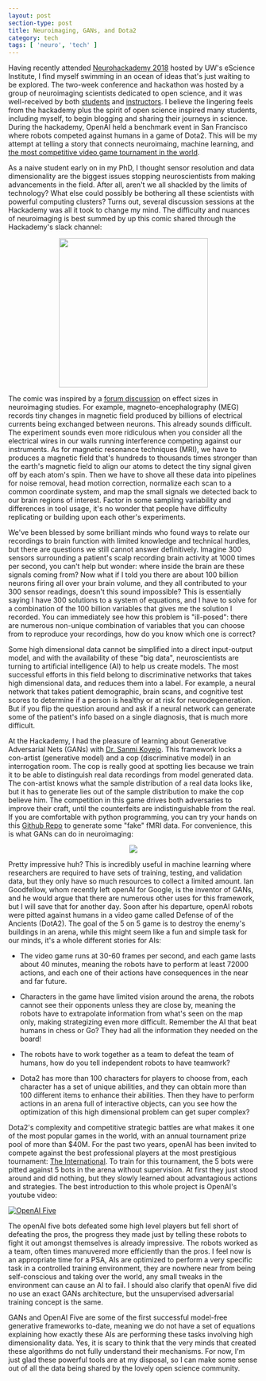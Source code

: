 ```yaml
---
layout: post
section-type: post
title: Neuroimaging, GANs, and Dota2
category: tech
tags: [ 'neuro', 'tech' ]
---
```


Having recently attended [Neurohackademy 2018](https://neurohackademy.org/) hosted by UW's eScience Institute, I find myself swimming in an ocean of ideas that's just waiting to be explored. The two-week conference and hackathon was hosted by a group of neuroimaging scientists dedicated to open science, and it was well-received by both [students](https://kristianeschenburg.github.io/2018/08/neurohackademy-open-science) and [instructors](http://www.talyarkoni.org/blog/2018/08/16/neurohackademy-2018-a-wrap-up/). I believe the lingering feels from the hackademy plus the spirit of open science inspired many students, including myself, to begin blogging and sharing their journeys in science. During the hackademy, OpenAI held a benchmark event in San Francisco where robots competed against humans in a game of Dota2. This will be my attempt at telling a story that connects neuroimaing, machine learning, and [the most competitive video game tournament in the world](http://www.dota2.com/international/overview/). 

As a naive student early on in my PhD, I thought sensor resolution and data dimensionality are the biggest issues stopping neuroscientists from making advancements in the field. After all, aren't we all shackled by the limits of technology? What else could possibly be bothering all these scientists with powerful computing clusters? Turns out, several discussion sessions at the Hackademy was all it took to change my mind. The difficulty and nuances of neuroimaging is best summed by up this comic shared through the Hackademy's slack channel: 

<p align = "center">
<img src = "https://c1.staticflickr.com/9/8600/28593864011_0e1cbf3c71_b.jpg" width = "300">
</p>

The comic was inspired by a [forum discussion](https://andrewgelman.com/2015/04/21/feather-bathroom-scale-kangaroo/) on effect sizes in neuroimaging studies. For example, magneto-encephalography (MEG) records tiny changes in magnetic field produced by billions of electrical currents being exchanged between neurons. This already sounds difficult. The experiment sounds even more ridiculous when you consider all the electrical wires in our walls running interference competing against our instruments. As for magnetic resonance techniques (MRI), we have to produces a magnetic field that's hundreds to thousands times stronger than the earth's magnetic field to align our atoms to detect the tiny signal given off by each atom's spin. Then we have to shove all these data into pipelines for noise removal, head motion correction,  normalize each scan to a common coordinate system, and map the small signals we detected back to our brain regions of interest. Factor in some sampling variability and differences in tool usage, it's no wonder that people have difficulty replicating or building upon each other's experiments. 

We've been blessed by some brilliant minds who found ways to relate our recordings to brain function with limited knowledge and technical hurdles, but there are questions we still cannot answer definitively. Imagine 300 sensors surrounding a patient's scalp recording brain activity at 1000 times per second, you can't help but wonder: where inside the brain are these signals coming from? Now what if I told you there are about 100 billion neurons firing all over your brain volume, and they all contributed to your 300 sensor readings, doesn't this sound impossible? This is essentially saying I have 300 solutions to a system of equations, and I have to solve for a combination of the 100 billion variables that gives me the solution I recorded. You can immediately see how this problem is "ill-posed": there are numerous non-unique combination of variables that you can choose from to reproduce your recordings, how do you know which one is correct? 

Some high dimensional data cannot be simplified into a direct input-output model, and with the availability of these "big data", neuroscientists are turning to artificial intelligence (AI) to help us create models. The most successful efforts in this field belong to discriminative networks that takes high dimensional data, and reduces them into a label. For example, a neural network that takes patient demographic, brain scans, and cognitive test scores to determine if a person is healthy or at risk for neurodegeneration. But if you flip the question around and ask if a neural network can generate some of the patient's info based on a single diagnosis, that is much more difficult.

At the Hackademy, I had the pleasure of learning about Generative Adversarial Nets (GANs) with [Dr. Sanmi Koyejo](http://sanmi.cs.illinois.edu/). This framework locks a con-artist (generative model) and a cop (discriminative model) in an interrogation room. The cop is really good at spotting lies because we train it to be able to distinguish real data recordings from model generated data. The con-artist knows what the sample distribution of a real data looks like, but it has to generate lies out of the sample distribution to make the cop believe him. The competition in this game drives both adversaries to improve their craft, until the counterfeits are indistinguishable from the real. If you are comfortable with python programming, you can try your hands on this [Github Repo](https://github.com/BlissChapman/ICW-fMRI-GAN) to generate some "fake" fMRI data. For convenience, this is what GANs can do in neuroimaging: 

<p align = "center">
<img src ="https://raw.githubusercontent.com/BlissChapman/ICW-fMRI-GAN/master/examples/training.gif">
</p>

Pretty impressive huh? This is incredibly useful in machine learning where researchers are required to have sets of training, testing, and validation data, but they only have so much resources to collect a limited amount. Ian Goodfellow, whom recently left openAI for Google, is the inventor of GANs, and he would argue that there are numerous other uses for this framework, but I will save that for another day. Soon after his departure, openAI robots were pitted against humans in a video game called Defense of of the Ancients (DotA2). The goal of the 5 on 5 game is to destroy the enemy's buildings in an arena, while this might seem like a fun and simple task for our minds, it's a whole different stories for AIs:

- The video game runs at 30-60 frames per second, and each game lasts about 40 minutes, meaning the robots have to perform at least 72000 actions, and each one of their actions have consequences in the near and far future. 

- Characters in the game have limited vision around the arena, the robots cannot see their opponents unless they are close by, meaning the robots have to extrapolate information from what's seen on the map only, making strategizing even more difficult. Remember the AI that beat humans in chess or Go? They had all the information they needed on the board!

- The robots have to work together as a team to defeat the team of humans, how do you tell independent robots to have teamwork? 

- Dota2 has more than 100 characters for players to choose from, each character has a set of unique abilities, and they can obtain more than 100 different items to enhance their abilities. Then they have to perform actions in an arena full of interactive objects, can you see how the optimization of this high dimensional problem can get super complex?

Dota2's complexity and competitive strategic battles are what makes it one of the most popular games in the world, with an annual tournament prize pool of more than $40M. For the past two years, openAI has been invited to compete against the best professional players at the most prestigious tournament: [The International](http://www.dota2.com/international/overview/). To train for this tournament, the 5 bots were pitted against 5 bots in the arena without supervision. At first they just stood around and did nothing, but they slowly learned about advantagious actions and strategies. The best introduction to this whole project is OpenAI's youtube video:

[![OpenAI Five](https://img.youtube.com/vi/eHipy_j29Xw/0.jpg)](https://youtu.be/eHipy_j29Xw)

The openAI five bots defeated some high level players but fell short of defeating the pros, the progress they made just by telling these robots to fight it out amongst themselves is already impressive. The robots worked as a team, often times manuvered more efficiently than the pros. I feel now is an appropriate time for a PSA, AIs are optimized to perform a very specific task in a controlled training environment, they are nowhere near from being self-conscious and taking over the world, any small tweaks in the environment can cause an AI to fail. I should also clarify that openAI five did no use an exact GANs architecture, but the unsupervised adversarial training concept is the same. 

GANs and OpenAI Five are some of the first successful model-free generative frameworks to-date, meaning we do not have a set of equations explaining how exactly these AIs are performing these tasks involving high dimensionality data. Yes, it is scary to think that the very minds that created these algorithms do not fully understand their mechanisms. For now, I'm just glad these powerful tools are at my disposal, so I can make some sense out of all the data being shared by the lovely open science community. 
